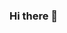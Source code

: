 ### Hi there 👋

<!--
**matteomandrile/matteomandrile** is a ✨ _special_ ✨ repository because its `README.md` (this file) appears on your GitHub profile.

I am Matteo, my background is Architecture and Sustainable Design. I studied at MIT, Polytechnic of Turin and University of Brasília and I was a scholar of the European Master in Building Information Modelling. In recent years, I joined architectural and engineering firms in Italy, USA, and Brazil, to implement sustainable design strategies and BIM workflows. My interests lie in the development, innovation and implementation of digital technologies and workflows to support sustainable design and construction processes.

Here are some ideas to get you started:

- 🔭 I’m currently working on ...
- 🌱 I’m currently learning ...
- 👯 I’m looking to collaborate on ...
- 🤔 I’m looking for help with ...
- 💬 Ask me about ...
- 📫 How to reach me: ...
- 😄 Pronouns: ...
- ⚡ Fun fact: ...
-->
